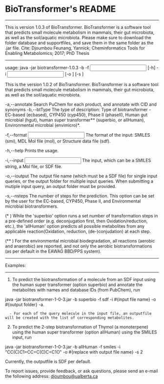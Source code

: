 # BioTransformer's README

***************************************************************************************************
This is version 1.0.3 of BioTransformer. BioTransformer is a software tool that 
predicts small molecule metabolism in mammals, their gut microbiota, 
as well as the soil/aquatic microbiota.
Please make sure to download the folder database and supportfiles, and save them 
in the same folder as the .jar file.
Cite: Djoumbou Feunang, Yannick; Cheminformatics Tools for Enabling Metabolomics; 2017; PhD Thesis
***************************************************************************************************

usage:
java -jar biotransformer-1.0.3 -b <BioTransformer Type> -f <Input format>
       [-h] -i <Input> [-o <Output>] [-s <Number of steps>]

This is the version 1.0.2 of BioTransformer. BioTransformer is a software
tool that predicts small molecule metabolism in mammals, their gut
microbiota, as well as the soil/aquatic microbiota.

 -a,--annotate                       Search PuChem for each product, and
                                     annotate with CID and synonyms
 -b,--btType <BioTransformer Type>   The type of description: Type of
                                     biotransformer - EC-based  (ecbased),
                                     CYP450 (cyp450), Phase II (phaseII),
                                     Human gut microbial (hgut),
                                     human super transformer** (superbio,
                                     or allHuman), Environmental microbial (envimicro)*.
                                     
 -f,--format <Input format>          The format of the input: SMILES
                                     (smi), MDL Mol file (mol), or
                                     Structure data file (sdf).
                                     
 -h,--help                           Prints the usage.
 
 -i,--input <Input>                  The input, which can be a SMILES
                                     string, a Mol file, or SDF file.
                                     
 -o,--ioutput <Output>               The output file name (which must be a
                                     SDF file) for single input queries,
                                     or the output folder for multiple
                                     input queries.
                                     When submitting a mutiple input
                                     query, an output folder must be
                                     provided.
                                     
 -s,--nsteps <Number of steps>       The number of steps for the
                                     prediction. This option can be set by
                                     the user for the EC-based, CYP450,
                                     Phase II, and Environmental microbial
                                     biotransformers.
                                     
(* ) While the 'superbio' option runs a set number of transformation steps in a
pre-defined order (e.g. deconjugation first, then Oxidation/reduction,
etc.), the 'allHuman' option predicts all possible metabolites from any
applicable reaction(Oxidation, reduction, (de-)conjudation) at each step.


(** ) For the environmental microbial biodegradation, all reactions (aerobic and anaerobic) 
are reported, and not only the aerobic biotransformations (as per default in the EAWAG BBD/PPS system).


*********
Examples:
*********

1) To predict the biotransformation of a molecule from an SDF input using the human super transformer (option superbio) and annotate the metabolites with names and database IDs (from PubChem), run

java -jar biotransformer-1-0-3.jar -b superbio -f sdf -i #{input file name} -o #{output folder} -a.
      
      - For each of the query molecule in the input file, an outputfile will be created with the list of corresponding metabolites.

2) To predict the 2-step biotransformation of Thymol (a monoterpene) using the human super transformer (option allHuman) using the SMILES input, run

java -jar biotransformer-1-0-3.jar -b allHuman -f smiles -i "CC(C)C1=CC=C(C)C=C1O" -o #{replace with output file name} -s 2

Currently, the outputfile is SDF per default.


To report issues, provide feedback, or ask questions, please send an
e-mail the following address: djoumbou@ualberta.ca

